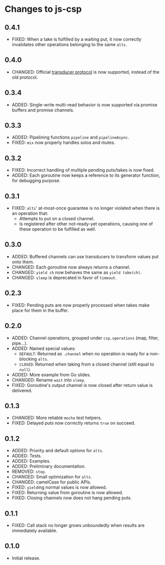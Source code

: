 # Changes to js-csp

## 0.4.1

- FIXED: When a take is fulfilled by a waiting put, it now correctly invalidates other operations belonging to the same `alts`.

## 0.4.0

- CHANGED: Official [transducer protocol](https://github.com/cognitect-labs/transducers-js/issues/20) is now supported, instead of the old protocol.

## 0.3.4
- ADDED: Single-write multi-read behavior is now supported via promise buffers and promise channels.

## 0.3.3
- ADDED: Pipelining functions `pipeline` and `pipelineAsync`.
- FIXED: `mix` now properly handles solos and mutes.

## 0.3.2
- FIXED: Incorrect handling of multiple pending puts/takes is now fixed.
- ADDED: Each goroutine now keeps a reference to its generator function, for debugging purpose.

## 0.3.1
- FIXED: `alts`' at-most-once guarantee is no longer violated when there is an operation that:
  + Attempts to put on a closed channel.
  + Is registered after other not-ready-yet operations, causing one of these operation to be fulfilled as well.

## 0.3.0
- ADDED: Buffered channels can use transducers to transform values put onto them.
- CHANGED: Each goroutine now always returns a channel.
- CHANGED: `yield ch` now behaves the same as `yield take(ch)`.
- CHANGED: `sleep` is deprecated in favor of `timeout`.

## 0.2.3
- FIXED: Pending puts are now properly processed when takes make place for them in the buffer.

## 0.2.0
- ADDED: Channel operations, grouped under `csp.operations` (map, filter, pipe...).
- ADDED: Named special values:
  + `DEFAULT`: Returned as `.channel` when no operation is ready for a non-blocking `alts`.
  + `CLOSED`: Returned when taking from a closed channel (still equal to `null`).
- ADDED: More example from Go slides.
- CHANGED: Rename `wait` into `sleep`.
- FIXED: Goroutine's output channel is now closed after return value is delivered.

## 0.1.3

- CHANGED: More reliable `mocha` test helpers.
- FIXED: Delayed puts now correctly returns `true` on succeed.

## 0.1.2

- ADDED: Priority and default options for `alts`.
- ADDED: Tests.
- ADDED: Examples.
- ADDED: Preliminary documentation.
- REMOVED: `stop`.
- CHANGED: Small optimization for `alts`.
- CHANGED: camelCase for public APIs.
- FIXED: `yield`ing normal values is now allowed.
- FIXED: Returning value from goroutine is now allowed.
- FIXED: Closing channels now does not hang pending puts.

## 0.1.1

- FIXED: Call stack no longer grows unboundedly when results are immediately available.

## 0.1.0

- Initial release.
